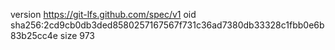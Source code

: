version https://git-lfs.github.com/spec/v1
oid sha256:2cd9cb0db3ded8580257167567f731c36ad7380db33328c1fbb0e6b83b25cc4e
size 973

